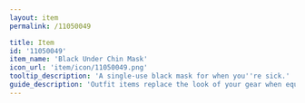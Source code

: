 ```yaml
---
layout: item
permalink: /11050049

title: Item
id: '11050049'
item_name: 'Black Under Chin Mask'
icon_url: 'item/icon/11050049.png'
tooltip_description: 'A single-use black mask for when you''re sick.'
guide_description: 'Outfit items replace the look of your gear when equipped.'
---
```

